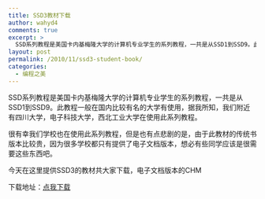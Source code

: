 ```yaml
---
title: SSD3教材下载
author: wahyd4
comments: true
excerpt: >
  SSD系列教程是美国卡内基梅隆大学的计算机专业学生的系列教程，一共是从SSD1到SSD9。此教程一般在国内比较有名的大学有使用，据我所知，我们附近有四川大学，电子科技大学，西北工业大学在使用此系列教程。
layout: post
permalink: /2010/11/ssd3-student-book/
categories:
  - 编程之美
---
```

SSD系列教程是美国卡内基梅隆大学的计算机专业学生的系列教程，一共是从SSD1到SSD9。此教程一般在国内比较有名的大学有使用，据我所知，我们附近有四川大学，电子科技大学，西北工业大学在使用此系列教程。

很有幸我们学校也在使用此系列教程，但是也有点悲剧的是，由于此教材的传统书版本比较贵，因为很多学校都只有提供了电子文档版本，想必有些同学应该是很需要这些东西吧。

今天在这里提供SSD3的教材共大家下载，电子文档版本的CHM

下载地址：<a href="http://u.115.com/file/f111d6159c" target="_blank">点我下载</a>
